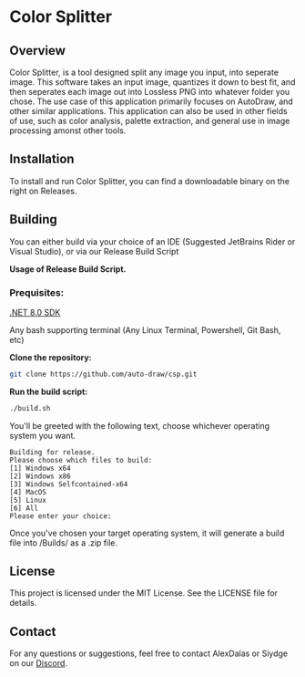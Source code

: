 # Color Splitter

## Overview
Color Splitter, is a tool designed split any image you input, into seperate image.
This software takes an input image, quantizes it down to best fit, and then seperates each image out into Lossless PNG into whatever folder you chose.
The use case of this application primarily focuses on AutoDraw, and other similar applications.
This application can also be used in other fields of use, such as color analysis, palette extraction, and general use in image processing amonst other tools.

## Installation
To install and run Color Splitter, you can find a downloadable binary on the right on Releases.

## Building
You can either build via your choice of an IDE (Suggested JetBrains Rider or Visual Studio), or via our Release Build Script


**Usage of Release Build Script.**

### Prequisites:

[.NET 8.0 SDK](https://dotnet.microsoft.com/en-us/download/dotnet/8.0)

Any bash supporting terminal (Any Linux Terminal, Powershell, Git Bash, etc)


**Clone the repository:**
```bash
git clone https://github.com/auto-draw/csp.git
```

**Run the build script:**
```bash
./build.sh
```

You'll be greeted with the following text, choose whichever operating system you want.
```
Building for release.
Please choose which files to build:
[1] Windows x64
[2] Windows x86
[3] Windows Selfcontained-x64
[4] MacOS
[5] Linux
[6] All
Please enter your choice:
```

Once you've chosen your target operating system, it will generate a build file into /Builds/ as a .zip file.

## License
This project is licensed under the MIT License. See the LICENSE file for details.

## Contact
For any questions or suggestions, feel free to contact AlexDalas or Siydge on our [Discord](https://discord.gg/2rvVtb32qA).
